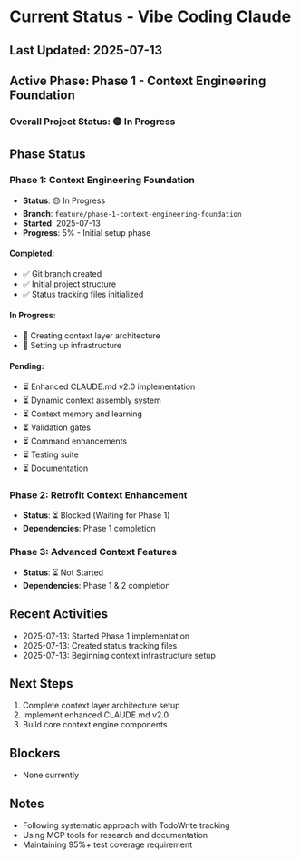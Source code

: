 # Current Status - Vibe Coding Claude

## Last Updated: 2025-07-13

## Active Phase: Phase 1 - Context Engineering Foundation

### Overall Project Status: 🟡 In Progress

## Phase Status

### Phase 1: Context Engineering Foundation
- **Status**: 🟡 In Progress
- **Branch**: `feature/phase-1-context-engineering-foundation`
- **Started**: 2025-07-13
- **Progress**: 5% - Initial setup phase

#### Completed:
- ✅ Git branch created
- ✅ Initial project structure
- ✅ Status tracking files initialized

#### In Progress:
- 🔄 Creating context layer architecture
- 🔄 Setting up infrastructure

#### Pending:
- ⏳ Enhanced CLAUDE.md v2.0 implementation
- ⏳ Dynamic context assembly system
- ⏳ Context memory and learning
- ⏳ Validation gates
- ⏳ Command enhancements
- ⏳ Testing suite
- ⏳ Documentation

### Phase 2: Retrofit Context Enhancement
- **Status**: ⏳ Blocked (Waiting for Phase 1)
- **Dependencies**: Phase 1 completion

### Phase 3: Advanced Context Features
- **Status**: ⏳ Not Started
- **Dependencies**: Phase 1 & 2 completion

## Recent Activities
- 2025-07-13: Started Phase 1 implementation
- 2025-07-13: Created status tracking files
- 2025-07-13: Beginning context infrastructure setup

## Next Steps
1. Complete context layer architecture setup
2. Implement enhanced CLAUDE.md v2.0
3. Build core context engine components

## Blockers
- None currently

## Notes
- Following systematic approach with TodoWrite tracking
- Using MCP tools for research and documentation
- Maintaining 95%+ test coverage requirement